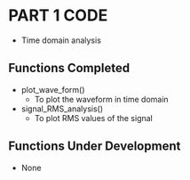# PART 1 CODE
  * Time domain analysis 

## Functions Completed
  * plot_wave_form()
    * To plot the waveform in time domain
  * signal_RMS_analysis()
    * To plot RMS values of the signal 

## Functions Under Development
  * None

